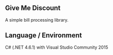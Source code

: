 ﻿## Give Me Discount

A simple bill processing library.

## Language / Environment

C# (.NET 4.6.1) with Visual Studio Community 2015



